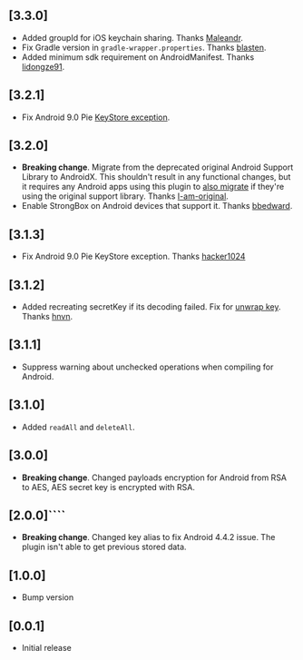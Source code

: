 ## [3.3.0]
* Added groupId for iOS keychain sharing. Thanks [Maleandr](https://github.com/Maleandr). 
* Fix Gradle version in `gradle-wrapper.properties`. Thanks [blasten](https://github.com/blasten). 
* Added minimum sdk requirement on AndroidManifest. Thanks [lidongze91](https://github.com/lidongze91). 

## [3.2.1]
* Fix Android 9.0 Pie [KeyStore exception](https://github.com/mogol/flutter_secure_storage/issues/46). 

## [3.2.0]
* **Breaking change**. Migrate from the deprecated original Android Support Library to AndroidX. This shouldn't result in any functional changes, but it requires any Android apps using this plugin to [also migrate](https://developer.android.com/jetpack/androidx/migrate) if they're using the original support library. Thanks [I-am-original](https://github.com/I-am-original).
* Enable StrongBox on Android devices that support it. Thanks [bbedward](https://github.com/bbedward).

## [3.1.3]
* Fix Android 9.0 Pie KeyStore exception. Thanks [hacker1024](https://github.com/hacker1024)

## [3.1.2]
* Added recreating secretKey if its decoding failed. Fix for [unwrap key](https://github.com/mogol/flutter_secure_storage/issues/13). Thanks [hnvn](https://github.com/hnvn).

## [3.1.1]
* Suppress warning about unchecked operations when compiling for Android.

## [3.1.0]
* Added `readAll` and `deleteAll`.

## [3.0.0]
* **Breaking change**. Changed payloads encryption for Android from RSA to AES, AES secret key is encrypted with RSA. 

## [2.0.0]````
* **Breaking change**. Changed key alias to fix Android 4.4.2 issue. The plugin isn't able to get previous stored data. 

## [1.0.0]
* Bump version

## [0.0.1]

* Initial release

